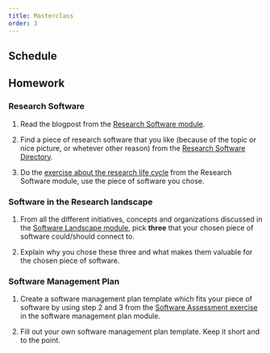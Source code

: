 ```yaml
---
title: Masterclass
order: 3
---
```


## Schedule


## Homework

### Research Software

1. Read the blogpost from the [Research Software module](/modules/researchsoftware/research-software).

2. Find a piece of research software that you like (because of the topic or nice picture, or whetever other reason) from the [Research Software Directory](https://research-software-directory.org/software?page=1&rows=48).

3. Do the [exercise about the research life cycle](/modules/researchsoftware/exercise-research-life-cycle) from the Research Software module, use the piece of software you chose.

### Software in the Research landscape

1. From all the different initiatives, concepts and organizations discussed in the [Software Landscape module](/modules/softwarelandscape/slides), pick **three** that your chosen piece of software could/should connect to. 

2. Explain why you chose these three and what makes them valuable for the chosen piece of software. 



### Software Management Plan

1. Create a software management plan template which fits your piece of software by using step 2 and 3 from the [Software Assessment exercise](/modules/softwaremanagementplans/softwareassessment) in the software management plan module.

2. Fill out your own software management plan template. Keep it short and to the point. 

